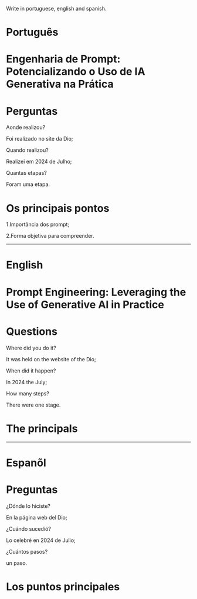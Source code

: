 Write in portuguese, english and spanish.

#  Português

# Engenharia de Prompt: Potencializando o Uso de IA Generativa na Prática



# Perguntas

Aonde realizou?

Foi realizado no site da Dio;

Quando realizou?

Realizei em 2024 de Julho;

Quantas etapas?

Foram uma etapa.

# Os principais pontos

1.Importância  dos prompt;

2.Forma objetiva para compreender.

--------------------------------------------------------------------------------------------------------------------------------

# English

#  Prompt Engineering: Leveraging the Use of Generative AI in Practice

# Questions

Where did you do it?

It was held on the website of the Dio; 

When did it happen?

In 2024 the July;

How many steps?

There were one stage.

# The principals


--------------------------------------------------------------------------------------------------------------------------------

# Espanõl

#  

# Preguntas

¿Dónde lo hiciste?

En la página web del Dio;

¿Cuándo sucedió?

Lo celebré en 2024 de Julio;

¿Cuántos pasos?

un paso.

# Los puntos principales




